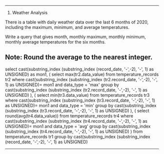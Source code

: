 -----------------------------------------------------------------------
1. Weather Analysis

There is a table with daily weather data over the last 6 months of 2020, including the maximum, minimum, and average temperatures.


Write a query that gives month, monthly maximum, monthly minimum, monthly average temperatures for the six months.

Note: Round the average to the nearest integer.
-----------------------------------------------------------------------

select
	cast(substring_index (substring_index (record_date, '-',-2), '-', 1) as UNSIGNED) as mon1,
	(
	select
		max(tr2.data_value)
	from
		temperature_records tr2
	where
		cast(substring_index (substring_index (tr2.record_date, '-',-2), '-', 1) as UNSIGNED)= mon1
		and data_type = 'max'
	group by
		cast(substring_index (substring_index (tr2.record_date, '-',-2), '-', 1) as UNSIGNED)
),
	(
	select
		min(tr3.data_value)
	from
		temperature_records tr3
	where
		cast(substring_index (substring_index (tr3.record_date, '-',-2), '-', 1) as UNSIGNED)= mon1
			and data_type = 'min'
		group by
			cast(substring_index (substring_index (tr3.record_date, '-',-2), '-', 1) as UNSIGNED)
),
	(
	select
		round(avg(tr4.data_value))
	from
		temperature_records tr4
	where
		cast(substring_index (substring_index (tr4.record_date, '-',-2), '-', 1) as UNSIGNED)= mon1
			and data_type = 'avg'
		group by
			cast(substring_index (substring_index (tr4.record_date, '-',-2), '-', 1) as UNSIGNED)
)
from
	temperature_records tr1
group by
	cast(substring_index (substring_index (record_date, '-',-2), '-', 1) as UNSIGNED)

-------------------------------------------------------------------------------------

